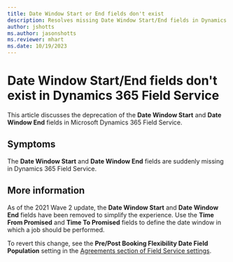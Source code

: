 ```yaml
---
title: Date Window Start or End fields don't exist
description: Resolves missing Date Window Start/End fields in Dynamics 365 Field Service with Time From/To Promised fields.
author: jshotts
ms.author: jasonshotts
ms.reviewer: mhart
ms.date: 10/19/2023
---
```

# Date Window Start/End fields don't exist in Dynamics 365 Field Service

This article discusses the deprecation of the **Date Window Start** and **Date Window End** fields in Microsoft Dynamics 365 Field Service.

## Symptoms

The **Date Window Start** and **Date Window End** fields are suddenly missing in Dynamics 365 Field Service.

## More information

As of the 2021 Wave 2 update, the **Date Window Start** and **Date Window End** fields have been removed to simplify the experience. Use the **Time From Promised** and **Time To Promised** fields to define the date window in which a job should be performed.

To revert this change, see the **Pre/Post Booking Flexibility Date Field Population** setting in the [Agreements section of Field Service settings](/dynamics365/field-service/configure-default-settings#agreement-settings).  
